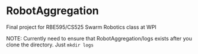 # RobotAggregation
Final project for RBE595/CS525 Swarm Robotics class at WPI

NOTE: Currently need to ensure that RobotAggregation/logs exists after you clone the directory.  Just `mkdir logs`
